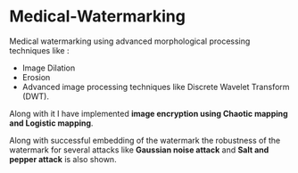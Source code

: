 # Medical-Watermarking

Medical watermarking using advanced morphological processing techniques like : 
- Image Dilation
- Erosion
- Advanced image processing techniques like Discrete Wavelet Transform (DWT).

Along with it I have implemented **image encryption using Chaotic mapping and Logistic mapping**.

Along with successful embedding of the watermark the robustness of the watermark for several attacks like **Gaussian noise attack** and **Salt and pepper attack** is also shown.
